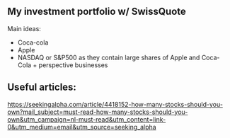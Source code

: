 ## My investment portfolio w/ SwissQuote
Main ideas:
- Coca-cola
- Apple
- NASDAQ or S&P500 as they contain large shares of Apple and Coca-Cola + perspective businesses

## Useful articles:

https://seekingalpha.com/article/4418152-how-many-stocks-should-you-own?mail_subject=must-read-how-many-stocks-should-you-own&utm_campaign=nl-must-read&utm_content=link-0&utm_medium=email&utm_source=seeking_alpha

